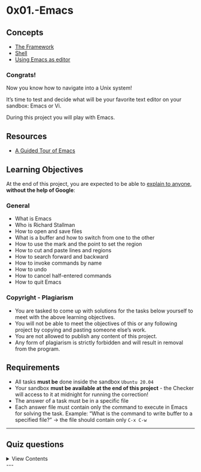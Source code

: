 # 0x01.-Emacs

## Concepts
- [The Framework](https://intranet.alxswe.com/concepts/559)
- [Shell](https://intranet.alxswe.com/concepts/9)
- [Using Emacs as editor](https://www.gnu.org/software/emacs/tour/)

### Congrats!
Now you know how to navigate into a Unix system!  

It’s time to test and decide what will be your favorite text editor on your sandbox: Emacs or Vi.  

During this project you will play with Emacs.  

## Resources
- [A Guided Tour of Emacs](https://www.gnu.org/software/emacs/tour/)

## Learning Objectives
At the end of this project, you are expected to be able to [explain to anyone](https://fs.blog/feynman-technique/), **without the help of Google**:
### General
- What is Emacs
- Who is Richard Stallman
- How to open and save files
- What is a buffer and how to switch from one to the other
- How to use the mark and the point to set the region
- How to cut and paste lines and regions
- How to search forward and backward
- How to invoke commands by name
- How to undo
- How to cancel half-entered commands
- How to quit Emacs

### Copyright - Plagiarism
- You are tasked to come up with solutions for the tasks below yourself to meet with the above learning objectives.
- You will not be able to meet the objectives of this or any following project by copying and pasting someone else’s work.
- You are not allowed to publish any content of this project.
- Any form of plagiarism is strictly forbidden and will result in removal from the program.

## Requirements
- All tasks **must be** done inside the sandbox `Ubuntu 20.04`
- Your sandbox **must be available at the end of this project** - the Checker will access to it at midnight for running the correction!
- The answer of a task must be in a specific file
- Each answer file must contain only the command to execute in Emacs for solving the task. Example: “What is the command to write buffer to a specified file?” -> the file should contain only `C-x C-w`

---
## Quiz questions

<details>
<summary>View Contents</summary>

### Question #0
In Emacs’ documentation, what does `M` in a shortcut command stand for?  

_Select all correct answers_
- [x] Meta
- [ ] Shift + M
- [x] Alt

### Question #1
In Emacs’ documentation, what does `C` in a shortcut command stand for?
- [ ] Shift + C
- [x] Ctrl
- [ ] Command

### Question #2
In Emacs, a buffer is an object that a file’s text is held in.
- [ ] False
- [x] True

### Question #3
You can only have one buffer open in Emacs at a time.
- [x] False
- [ ] True

</details>
---

